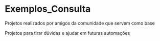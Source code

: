 # Exemplos_Consulta

Projetos realizados por amigos da comunidade que servem como base

Projetos para tirar dúvidas e ajudar em futuras automações
